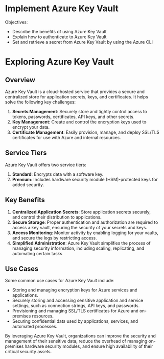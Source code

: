 # Implement Azure Key Vault

Objectives:

- Describe the benefits of using Azure Key Vault
- Explain how to authenticate to Azure Key Vault
- Set and retrieve a secret from Azure Key Vault by using the Azure CLI

# Exploring Azure Key Vault

## Overview

Azure Key Vault is a cloud-hosted service that provides a secure and centralized store for application secrets, keys, and certificates. It helps solve the following key challenges:

1. **Secrets Management**: Securely store and tightly control access to tokens, passwords, certificates, API keys, and other secrets.
2. **Key Management**: Create and control the encryption keys used to encrypt your data.
3. **Certificate Management**: Easily provision, manage, and deploy SSL/TLS certificates for use with Azure and internal resources.

## Service Tiers

Azure Key Vault offers two service tiers:

1. **Standard**: Encrypts data with a software key.
2. **Premium**: Includes hardware security module (HSM)-protected keys for added security.

## Key Benefits

1. **Centralized Application Secrets**: Store application secrets securely, and control their distribution to applications.
2. **Secure Storage**: Proper authentication and authorization are required to access a key vault, ensuring the security of your secrets and keys.
3. **Access Monitoring**: Monitor activity by enabling logging for your vaults, and secure the logs by restricting access.
4. **Simplified Administration**: Azure Key Vault simplifies the process of managing security information, including scaling, replicating, and automating certain tasks.

## Use Cases

Some common use cases for Azure Key Vault include:

- Storing and managing encryption keys for Azure services and applications.
- Securely storing and accessing sensitive application and service settings, such as connection strings, API keys, and passwords.
- Provisioning and managing SSL/TLS certificates for Azure and on-premises resources.
- Securing confidential data used by applications, services, and automated processes.

By leveraging Azure Key Vault, organizations can improve the security and management of their sensitive data, reduce the overhead of managing on-premises hardware security modules, and ensure high availability of their critical security assets.
